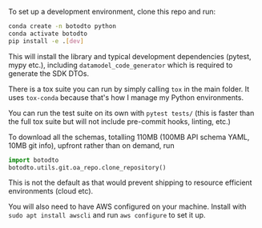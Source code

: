 To set up a development environment, clone this repo and run:

```sh
conda create -n botodto python
conda activate botodto
pip install -e .[dev]
```

This will install the library and typical development dependencies (pytest, mypy etc.),
including `datamodel_code_generator` which is required to generate the SDK DTOs.

There is a tox suite you can run by simply calling `tox` in the main folder.
It uses `tox-conda` because that's how I manage my Python environments.

You can run the test suite on its own with `pytest tests/` (this is faster than the full tox suite
but will not include pre-commit hooks, linting, etc.)

To download all the schemas, totalling 110MB (100MB API schema YAML, 10MB git info), upfront rather than on demand, run

```py
import botodto
botodto.utils.git.oa_repo.clone_repository()
```

This is not the default as that would prevent shipping to resource efficient environments (cloud etc).

You will also need to have AWS configured on your machine. Install with `sudo apt install awscli`
and run `aws configure` to set it up.
